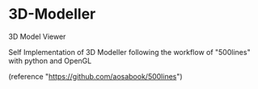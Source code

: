 # 3D-Modeller
3D Model Viewer

Self Implementation of 3D Modeller following the workflow of "500lines" with python and OpenGL

(reference "https://github.com/aosabook/500lines")
